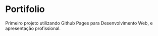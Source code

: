 # Portifolio
Primeiro projeto utilizando Github Pages para Desenvolvimento Web, e apresentação profissional.
